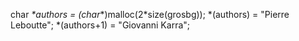 char *\*authors = (char**)malloc(2*size(grosbg));
*(authors) = "Pierre Leboutte";
*(authors+1) = "Giovanni Karra";
